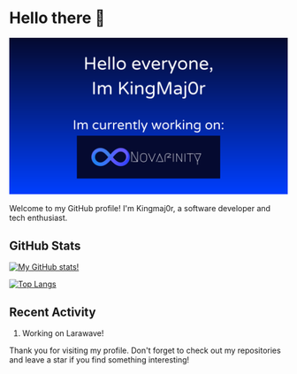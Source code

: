 # Hello there 👋

[![Profile](https://raw.githubusercontent.com/kingmaj0r/KingMaj0r/master/indexv3.png)](https://github.com/KingMaj0r)

Welcome to my GitHub profile! I'm Kingmaj0r, a software developer and tech enthusiast.

## GitHub Stats

[![My GitHub stats!](https://github-readme-stats.vercel.app/api?username=kingmaj0r&show_icons=true&theme=tokyonight)](https://github.com/KingMaj0r)

[![Top Langs](https://github-readme-stats.vercel.app/api/top-langs/?username=kingmaj0r&theme=tokyonight&layout=compact)](https://github.com/KingMaj0r)

## Recent Activity

<!--START_SECTION:activity-->
1. Working on Larawave!
<!--END_SECTION:activity-->

Thank you for visiting my profile. Don't forget to check out my repositories and leave a star if you find something interesting!
